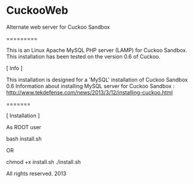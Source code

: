 CuckooWeb
=========

Alternate web server for Cuckoo Sandbox

=========

This is an Linux Apache MySQL PHP server (LAMP) for Cuckoo Sandbox.
This installation has been tested on the version 0.6 of Cuckoo.

[ Info ]

  This installation is designed for a 'MySQL' installation of Cuckoo Sandbox 0.6
  Information about installing MySQL server for Cuckoo Sandbox : http://www.tekdefense.com/news/2013/3/12/installing-cuckoo.html

=======

[ Installation ]

  As ROOT user

  bash install.sh

  OR

  chmod +x install.sh
  ./install.sh


All rights reserved.
2013
